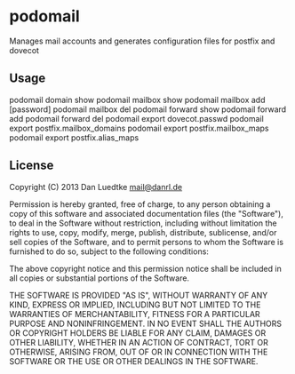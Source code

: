 podomail
========

Manages mail accounts and generates configuration files for postfix
and dovecot



Usage
-----

podomail domain  show
podomail mailbox show
podomail mailbox add  <email> [password]
podomail mailbox del  <email>
podomail forward show
podomail forward add  <src email> <dst email>
podomail forward del  <src email> <dst email>
podomail export  dovecot.passwd
podomail export  postfix.mailbox_domains
podomail export  postfix.mailbox_maps
podomail export  postfix.alias_maps


License
-------

Copyright (C) 2013 Dan Luedtke <mail@danrl.de>

Permission is hereby granted, free of charge, to any person obtaining
a copy of this software and associated documentation files (the
"Software"), to deal in the Software without restriction, including
without limitation the rights to use, copy, modify, merge, publish,
distribute, sublicense, and/or sell copies of the Software, and to
permit persons to whom the Software is furnished to do so, subject to
the following conditions:

The above copyright notice and this permission notice shall be
included in all copies or substantial portions of the Software.

THE SOFTWARE IS PROVIDED "AS IS", WITHOUT WARRANTY OF ANY KIND,
EXPRESS OR IMPLIED, INCLUDING BUT NOT LIMITED TO THE WARRANTIES OF
MERCHANTABILITY, FITNESS FOR A PARTICULAR PURPOSE AND
NONINFRINGEMENT. IN NO EVENT SHALL THE AUTHORS OR COPYRIGHT HOLDERS BE
LIABLE FOR ANY CLAIM, DAMAGES OR OTHER LIABILITY, WHETHER IN AN ACTION
OF CONTRACT, TORT OR OTHERWISE, ARISING FROM, OUT OF OR IN CONNECTION
WITH THE SOFTWARE OR THE USE OR OTHER DEALINGS IN THE SOFTWARE.
